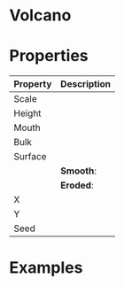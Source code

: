 # Volcano


# Properties


| Property | Description| 
| -------- | -----------|
| Scale |  |
| Height |  |
| Mouth |  |
| Bulk |  |
| Surface |  |
| | **Smooth**: <desc> |
| | **Eroded**: <desc> |
| X |  |
| Y |  |
| Seed |  |




# Examples
